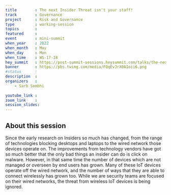 ```yaml
---
title        : The next Insider Threat isn't your staff!
track        : Governance
project      : Risk and Governance
type         : working-session
topics       : 
featured     :
event        : mini-summit
when_year    : 2022
when_month   : May
when_day     : Mon
when_time    : WS-17-18
hey_summit   : https://post-summit-sessions.heysummit.com/talks/the-next-insider-threat-isnt-your-staff/
banner       : https://pbs.twimg.com/media/FQqEvJrX0AIoii6.png
#status      : 
description  :
organizers   :
    - Sarb Sembhi
   
youtube_link : 
zoom_link    : 
session_slides:
---
```




## About this session
Since the early research on Insiders so much has changed, from the range of technologies blocking desktops and laptops to the wired network those devices operate on. The improvements from technology vendors have got so much better that the only bad things an insider can do is click on malware.
However, in that same time the number of devices which are not managed or overseen by end users has grown. Many of these IoT devices operate off the wired network, and the number of ways that they are able to connect wirelessly has grown too.
While we are security teams are focused on their wired networks, the threat from wireless IoT devices is being ignored.  
